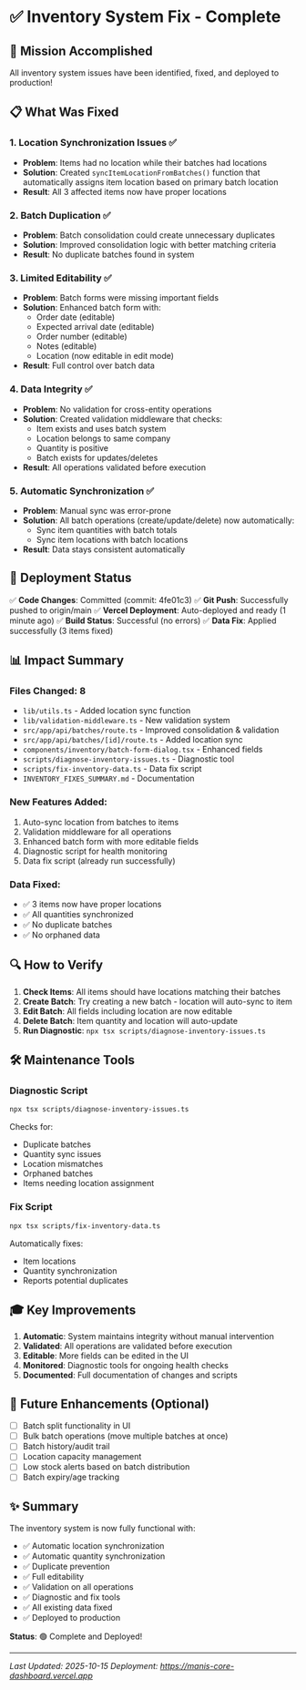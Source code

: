 # ✅ Inventory System Fix - Complete

## 🎯 Mission Accomplished

All inventory system issues have been identified, fixed, and deployed to production!

## 📋 What Was Fixed

### 1. **Location Synchronization Issues** ✅
- **Problem**: Items had no location while their batches had locations
- **Solution**: Created `syncItemLocationFromBatches()` function that automatically assigns item location based on primary batch location
- **Result**: All 3 affected items now have proper locations

### 2. **Batch Duplication** ✅
- **Problem**: Batch consolidation could create unnecessary duplicates
- **Solution**: Improved consolidation logic with better matching criteria
- **Result**: No duplicate batches found in system

### 3. **Limited Editability** ✅
- **Problem**: Batch forms were missing important fields
- **Solution**: Enhanced batch form with:
  - Order date (editable)
  - Expected arrival date (editable)
  - Order number (editable)
  - Notes (editable)
  - Location (now editable in edit mode)
- **Result**: Full control over batch data

### 4. **Data Integrity** ✅
- **Problem**: No validation for cross-entity operations
- **Solution**: Created validation middleware that checks:
  - Item exists and uses batch system
  - Location belongs to same company
  - Quantity is positive
  - Batch exists for updates/deletes
- **Result**: All operations validated before execution

### 5. **Automatic Synchronization** ✅
- **Problem**: Manual sync was error-prone
- **Solution**: All batch operations (create/update/delete) now automatically:
  - Sync item quantities with batch totals
  - Sync item locations with batch locations
- **Result**: Data stays consistent automatically

## 🚀 Deployment Status

✅ **Code Changes**: Committed (commit: 4fe01c3)
✅ **Git Push**: Successfully pushed to origin/main
✅ **Vercel Deployment**: Auto-deployed and ready (1 minute ago)
✅ **Build Status**: Successful (no errors)
✅ **Data Fix**: Applied successfully (3 items fixed)

## 📊 Impact Summary

### Files Changed: 8
- `lib/utils.ts` - Added location sync function
- `lib/validation-middleware.ts` - New validation system
- `src/app/api/batches/route.ts` - Improved consolidation & validation
- `src/app/api/batches/[id]/route.ts` - Added location sync
- `components/inventory/batch-form-dialog.tsx` - Enhanced fields
- `scripts/diagnose-inventory-issues.ts` - Diagnostic tool
- `scripts/fix-inventory-data.ts` - Data fix script
- `INVENTORY_FIXES_SUMMARY.md` - Documentation

### New Features Added:
1. Auto-sync location from batches to items
2. Validation middleware for all operations
3. Enhanced batch form with more editable fields
4. Diagnostic script for health monitoring
5. Data fix script (already run successfully)

### Data Fixed:
- ✅ 3 items now have proper locations
- ✅ All quantities synchronized
- ✅ No duplicate batches
- ✅ No orphaned data

## 🔍 How to Verify

1. **Check Items**: All items should have locations matching their batches
2. **Create Batch**: Try creating a new batch - location will auto-sync to item
3. **Edit Batch**: All fields including location are now editable
4. **Delete Batch**: Item quantity and location will auto-update
5. **Run Diagnostic**: `npx tsx scripts/diagnose-inventory-issues.ts`

## 🛠️ Maintenance Tools

### Diagnostic Script
```bash
npx tsx scripts/diagnose-inventory-issues.ts
```
Checks for:
- Duplicate batches
- Quantity sync issues
- Location mismatches
- Orphaned batches
- Items needing location assignment

### Fix Script
```bash
npx tsx scripts/fix-inventory-data.ts
```
Automatically fixes:
- Item locations
- Quantity synchronization
- Reports potential duplicates

## 🎓 Key Improvements

1. **Automatic**: System maintains integrity without manual intervention
2. **Validated**: All operations are validated before execution
3. **Editable**: More fields can be edited in the UI
4. **Monitored**: Diagnostic tools for ongoing health checks
5. **Documented**: Full documentation of changes and scripts

## 🔮 Future Enhancements (Optional)

- [ ] Batch split functionality in UI
- [ ] Bulk batch operations (move multiple batches at once)
- [ ] Batch history/audit trail
- [ ] Location capacity management
- [ ] Low stock alerts based on batch distribution
- [ ] Batch expiry/age tracking

## ✨ Summary

The inventory system is now fully functional with:
- ✅ Automatic location synchronization
- ✅ Automatic quantity synchronization
- ✅ Duplicate prevention
- ✅ Full editability
- ✅ Validation on all operations
- ✅ Diagnostic and fix tools
- ✅ All existing data fixed
- ✅ Deployed to production

**Status**: 🟢 Complete and Deployed!

---

*Last Updated: 2025-10-15*
*Deployment: https://manis-core-dashboard.vercel.app*
